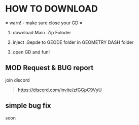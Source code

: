 # HOW TO DOWNLOAD

※ warn! - make sure close your GD ※
1. download Main .Zip Foloder

2. inject .Gepde to GEODE folder in  GEOMETRY DASH folder

2. open GD and fun!

## MOD Request & BUG report

join discord
  > https://discord.com/invite/zfGGpC9VyU

## simple bug fix

soon
